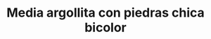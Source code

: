 ---
title: Media argollita con piedras chica bicolor
date: 
draft: false

# descripcion
description : Aro de plata de media argollita con piedras chica bicolor

materials: Plata 925

color: Plateado

dimensions: 1cm

code: 01-04-0097

type: "Aros"

categories: []

# Images
# first image will be shown in the product page
images:
  # - image: "images/path_to_image"
  # La ubicacion de las imagenes es imagenes/Aros/Aros.Piedras/01-04-0097-media-argollita-con-piedras-chica-bicolor
  - image: "./images/aros/piedras/01-04-0097-media-argollita-con-piedras-chica-bicolor_a.jpeg"
  - image: "./images/aros/piedras/01-04-0097-media-argollita-con-piedras-chica-bicolor_b.jpeg"
---